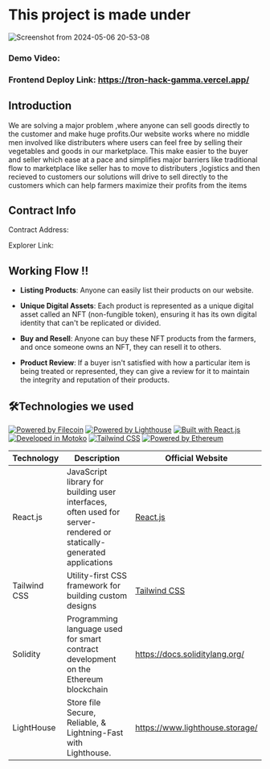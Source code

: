 # This project  is  made under 

![Screenshot from 2024-05-06 20-53-08](https://github.com/Vikash-8090-Yadav/TronHack/assets/85225156/bb0697c3-df18-4097-a235-8941704978c5)




### Demo Video:

### Frontend Deploy Link: https://tron-hack-gamma.vercel.app/


## Introduction 

We are solving a major problem ,where anyone can sell goods directly to the customer and make huge profits.Our website works where no middle men involved like distributers where users can feel free by selling their vegetables and goods in our marketplace. This make easier to the buyer and seller which ease at a pace and simplifies major barriers like traditional flow to marketplace like seller has to move to distributers ,logistics and then recieved to customers our solutions will drive to sell directly to the customers which can help farmers maximize their profits from the items


## Contract Info 

Contract Address:

Explorer Link:  





## Working Flow !!

- **Listing Products**: Anyone can easily list their products on our website.




- **Unique Digital Assets**: Each product is represented as a unique digital asset called an NFT (non-fungible token), ensuring it has its own digital identity that can't be replicated or divided.



- **Buy and Resell**: Anyone can buy these NFT products from the farmers, and once someone owns an NFT, they can resell it to others.



- **Product  Review**: If a buyer  isn't satisfied with how a particular item is being treated or represented, they can give a  review for it to maintain the integrity and reputation of their products.




## 🛠️Technologies we used

[![Powered by Filecoin](https://img.shields.io/badge/Powered_by-Filecoin-0174F2?logo=filecoin)](https://filecoin.io/)
[![Powered by Lighthouse](https://img.shields.io/badge/Powered_by-Lighthouse-ff69b4?logo=lighthouse)](https://lighthouse.filecoin.io/)
[![Built with React.js](https://img.shields.io/badge/Built_with-React.js-61DAFB?logo=react)](https://reactjs.org/)
[![Developed in Motoko](https://img.shields.io/badge/Developed_in-Motoko-2196F3?logo=dfinity)](https://sdk.dfinity.org/)
[![Tailwind CSS](https://img.shields.io/badge/Styled_with-Tailwind_CSS-38B2AC?logo=tailwind-css)](https://tailwindcss.com/)
[![Powered by Ethereum](https://img.shields.io/badge/Powered_by-Ethereum-3C3C3D?logo=ethereum)](https://ethereum.org/)

| Technology        | Description                                                | Official Website                                     |
|-------------------|------------------------------------------------------------|------------------------------------------------------|
| React.js          | JavaScript library for building user interfaces, often used for server-rendered or statically-generated applications | [React.js](https://reactjs.org/)                      |
| Tailwind CSS      | Utility-first CSS framework for building custom designs   | [Tailwind CSS](https://tailwindcss.com/)              |
| Solidity | Programming language used for smart contract development on the Ethereum blockchain | https://docs.soliditylang.org/ |
|LightHouse | Store file Secure, Reliable, & Lightning-Fast with Lighthouse. |https://www.lighthouse.storage/|








